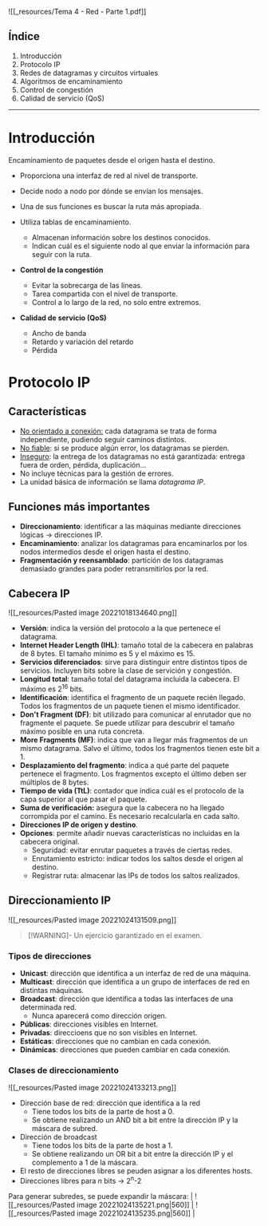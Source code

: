 ![[_resources/Tema 4 - Red - Parte 1.pdf]]

## Índice
1. Introducción
2. Protocolo IP
3. Redes de datagramas y circuitos virtuales
4. Algoritmos de encaminamiento
5. Control de congestión
6. Calidad de servicio (QoS)

---

# Introducción
Encaminamiento de paquetes desde el origen hasta el destino.
- Proporciona una interfaz de red al nivel de transporte.
- Decide nodo a nodo por dónde se envían los mensajes.
- Una de sus funciones es buscar la ruta más apropiada.
- Utiliza tablas de encaminamiento.
	- Almacenan información sobre los destinos conocidos.
	- Indican cuál es el siguiente nodo al que enviar la información para seguir con la ruta.

- **Control de la congestión**
	- Evitar la sobrecarga de las líneas.
	- Tarea compartida con el nivel de transporte.
	- Control a lo largo de la red, no solo entre extremos.
- **Calidad de servicio (QoS)**
	- Ancho de banda
	- Retardo y variación del retardo
	- Pérdida

# Protocolo IP
## Características
- <u>No orientado a conexión:</u> cada datagrama se trata de forma independiente, pudiendo seguir caminos distintos.
- <u>No fiable</u>: si se produce algún error, los datagramas se pierden.
- <u>Inseguro</u>: la entrega de los datagramas no está garantizada: entrega fuera de orden, pérdida, duplicación...
- No incluye técnicas para la gestión de errores.
- La unidad básica de información se llama *datagrama IP*.

## Funciones más importantes
- **Direccionamiento**: identificar a las máquinas mediante direcciones lógicas → direcciones IP.
- **Encaminamiento**: analizar los datagramas para encaminarlos por los nodos intermedios desde el origen hasta el destino.
- **Fragmentación y reensamblado**: partición de los datagramas demasiado grandes para poder retransmitirlos por la red.

## Cabecera IP
![[_resources/Pasted image 20221018134640.png]]

- **Versión**: indica la versión del protocolo a la que pertenece el datagrama.
- **Internet Header Length (IHL)**: tamaño total de la cabecera en palabras de 8 bytes. El tamaño mínimo es 5 y el máximo es 15.
- **Servicios diferenciados**: sirve para distinguir entre distintos tipos de servicios. Incluyen bits sobre la clase de servición y congestión.
- **Longitud total**: tamaño total del datagrama incluida la cabecera. El máximo es 2<sup>16</sup> bits.
- **Identificación**: identifica el fragmento de un paquete recién llegado. Todos los fragmentos de un paquete tienen el mismo identificador.
- **Don't Fragment (DF)**: bit utilizado para comunicar al enrutador que no fragmente el paquete. Se puede utilizar para descubrir el tamaño máximo posible en una ruta concreta.
- **More Fragments (MF)**: indica que van a llegar más fragmentos de un mismo datagrama. Salvo el último, todos los fragmentos tienen este bit a 1.
- **Desplazamiento del fragmento**: indica a qué parte del paquete pertenece el fragmento. Los fragmentos excepto el último deben ser múltiplos de 8 bytes.
- **Tiempo de vida (TtL)**: contador que indica cuál es el protocolo de la capa superior al que pasar el paquete.
- **Suma de verificación:** asegura que la cabecera no ha llegado corrompida por el camino. Es necesario recalcularla en cada salto.
- **Direcciones IP de origen y destino**.
- **Opciones**: permite añadir nuevas características no incluidas en la cabecera original.
	- Seguridad: evitar enrutar paquetes a través de ciertas redes.
	- Enrutamiento estricto: indicar todos los saltos desde el origen al destino.
	- Registrar ruta: almacenar las IPs de todos los saltos realizados.

## Direccionamiento IP
![[_resources/Pasted image 20221024131509.png]]

> [!WARNING]- Un ejercicio garantizado en el examen.


### Tipos de direcciones
- **Unicast**: dirección que identifica a un interfaz de red de una máquina.
- **Multicast**: dirección que identifica a un grupo de interfaces de red en distintas máquinas.
- **Broadcast**: dirección que identifica a todas las interfaces de una determinada red.
	- Nunca aparecerá como dirección origen.
- **Públicas**: direcciones visibles en Internet.
- **Privadas**: direccioens que no son visibles en Internet.
- **Estáticas**: direcciones que no cambian en cada conexión.
- **Dinámicas**: direcciones que pueden cambiar en cada conexión.

### Clases de direccionamiento
![[_resources/Pasted image 20221024133213.png]]

- Dirección base de red: dirección que identifica a la red
	- Tiene todos los bits de la parte de host a 0.
	- Se obtiene realizando un AND bit a bit entre la dirección IP y la máscara de subred.
- Dirección de broadcast
	- Tiene todos los bits de la parte de host a 1.
	- Se obtiene realizando un OR bit a bit entre la dirección IP y el complemento a 1 de la máscara.
- El resto de direcciones libres se peuden asignar a los diferentes hosts.
- Direcciones libres para *n* bits → 2<sup>n</sup>-2

Para generar subredes, se puede expandir la máscara:
| ![[_resources/Pasted image 20221024135221.png|560]] | ![[_resources/Pasted image 20221024135235.png|560]] | 